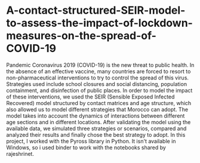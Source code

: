 # A-contact-structured-SEIR-model-to-assess-the-impact-of-lockdown-measures-on-the-spread-of-COVID-19

Pandemic Coronavirus 2019 (COVID-19) is the new threat to public health. In the absence of an effective vaccine, many
countries are forced to resort to non-pharmaceutical interventions to try to control the spread of this virus. Strategies used include
school closures and social distancing, population containment, and disinfection of public places. In order to model the impact of these
interventions, we used the SEIR (Sensible Exposed Infected Recovered) model structured by contact matrices and age structure, which
also allowed us to model different strategies that Morocco can adopt. The model takes into account the dynamics of interactions
between different age sections and in different locations. After validating the model using the available data, we simulated three
strategies or scenarios, compared and analyzed their results and finally chose the best strategy to adopt. In this project, I worked with the Pyross
library in Python. It isn't available in Windows, so i used binder to work with the notebooks shared by rajeshrinet.
